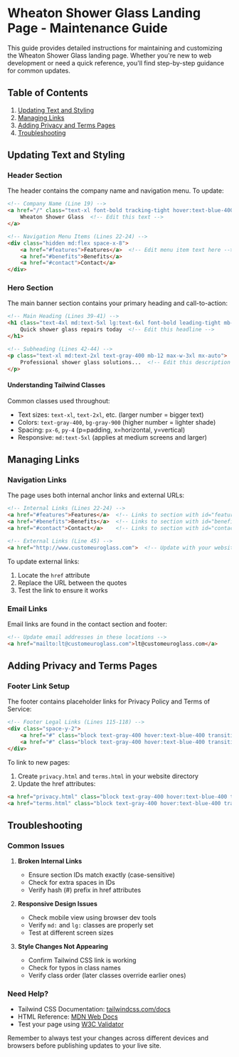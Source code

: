 # Wheaton Shower Glass Landing Page - Maintenance Guide

This guide provides detailed instructions for maintaining and customizing the Wheaton Shower Glass landing page. Whether you're new to web development or need a quick reference, you'll find step-by-step guidance for common updates.

## Table of Contents
1. [Updating Text and Styling](#updating-text-and-styling)
2. [Managing Links](#managing-links)
3. [Adding Privacy and Terms Pages](#adding-privacy-and-terms-pages)
4. [Troubleshooting](#troubleshooting)

## Updating Text and Styling

### Header Section
The header contains the company name and navigation menu. To update:

```html
<!-- Company Name (Line 19) -->
<a href="/" class="text-xl font-bold tracking-tight hover:text-blue-400 transition-colors duration-300">
    Wheaton Shower Glass  <!-- Edit this text -->
</a>

<!-- Navigation Menu Items (Lines 22-24) -->
<div class="hidden md:flex space-x-8">
    <a href="#features">Features</a>  <!-- Edit menu item text here -->
    <a href="#benefits">Benefits</a>
    <a href="#contact">Contact</a>
</div>
```

### Hero Section
The main banner section contains your primary heading and call-to-action:

```html
<!-- Main Heading (Lines 39-41) -->
<h1 class="text-4xl md:text-5xl lg:text-6xl font-bold leading-tight mb-6">
    Quick shower glass repairs today  <!-- Edit this headline -->
</h1>

<!-- Subheading (Lines 42-44) -->
<p class="text-xl md:text-2xl text-gray-400 mb-12 max-w-3xl mx-auto">
    Professional shower glass solutions...  <!-- Edit this description -->
</p>
```

#### Understanding Tailwind Classes
Common classes used throughout:
- Text sizes: `text-xl`, `text-2xl`, etc. (larger number = bigger text)
- Colors: `text-gray-400`, `bg-gray-900` (higher number = lighter shade)
- Spacing: `px-6`, `py-4` (p=padding, x=horizontal, y=vertical)
- Responsive: `md:text-5xl` (applies at medium screens and larger)

## Managing Links

### Navigation Links
The page uses both internal anchor links and external URLs:

```html
<!-- Internal Links (Lines 22-24) -->
<a href="#features">Features</a>  <!-- Links to section with id="features" -->
<a href="#benefits">Benefits</a>  <!-- Links to section with id="benefits" -->
<a href="#contact">Contact</a>    <!-- Links to section with id="contact" -->

<!-- External Links (Line 45) -->
<a href="http://www.customeuroglass.com">  <!-- Update with your website URL -->
```

To update external links:
1. Locate the `href` attribute
2. Replace the URL between the quotes
3. Test the link to ensure it works

### Email Links
Email links are found in the contact section and footer:

```html
<!-- Update email addresses in these locations -->
<a href="mailto:lt@customeuroglass.com">lt@customeuroglass.com</a>
```

## Adding Privacy and Terms Pages

### Footer Link Setup
The footer contains placeholder links for Privacy Policy and Terms of Service:

```html
<!-- Footer Legal Links (Lines 115-118) -->
<div class="space-y-2">
    <a href="#" class="block text-gray-400 hover:text-blue-400 transition-colors duration-300">Privacy Policy</a>
    <a href="#" class="block text-gray-400 hover:text-blue-400 transition-colors duration-300">Terms of Service</a>
</div>
```

To link to new pages:
1. Create `privacy.html` and `terms.html` in your website directory
2. Update the href attributes:
```html
<a href="privacy.html" class="block text-gray-400 hover:text-blue-400 transition-colors duration-300">Privacy Policy</a>
<a href="terms.html" class="block text-gray-400 hover:text-blue-400 transition-colors duration-300">Terms of Service</a>
```

## Troubleshooting

### Common Issues

1. **Broken Internal Links**
   - Ensure section IDs match exactly (case-sensitive)
   - Check for extra spaces in IDs
   - Verify hash (#) prefix in href attributes

2. **Responsive Design Issues**
   - Check mobile view using browser dev tools
   - Verify `md:` and `lg:` classes are properly set
   - Test at different screen sizes

3. **Style Changes Not Appearing**
   - Confirm Tailwind CSS link is working
   - Check for typos in class names
   - Verify class order (later classes override earlier ones)

### Need Help?
- Tailwind CSS Documentation: [tailwindcss.com/docs](https://tailwindcss.com/docs)
- HTML Reference: [MDN Web Docs](https://developer.mozilla.org/en-US/docs/Web/HTML)
- Test your page using [W3C Validator](https://validator.w3.org/)

Remember to always test your changes across different devices and browsers before publishing updates to your live site.